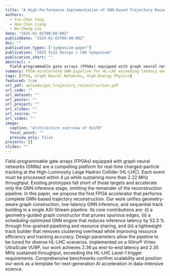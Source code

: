 ```yaml
---
title: "A High-Performance Implementation of GNN-Based Trajectory Reconstruction on FPGA"
authors:
  - Yun-Chen Yang
  - Hao-Chun Liang
  - Bo-Cheng Lai
date: "2025-01-01T00:00:00Z"
publishDate: "2025-01-01T00:00:00Z"
doi: ""
publication_types: ["symposium-paper"]
publication: "2025 VLSI Design / CAD Symposium"
publication_short: ""
abstract: >
  Field-programmable gate arrays (FPGAs) equipped with graph neural networks (GNNs) are a compelling platform for real-time charged-particle tracking at the High-Luminosity Large Hadron Collider (HL-LHC). Each event must be processed within 4 μs while sustaining more than 2.22 MHz throughput. Existing prototypes fall short of these targets and accelerate only the GNN inference stage, omitting the remainder of the reconstruction pipeline. In this paper, we propose the first FPGA accelerator that performs complete GNN-based trajectory reconstruction. Our work unifies geometry-aware graph construction, low-latency GNN inference, and sequential track building in a single AXI-Stream pipeline. Its core contributions are: (i) a geometry-guided graph constructor that prunes spurious edges, (ii) a scheduling-optimized GNN engine that reduces inference latency by 52.3 % through fine-grained pipelining and resource sharing, and (iii) a lightweight track builder that removes clustering overhead while improving resource efficiency and tracking accuracy. Design parameters allow the pipeline to be tuned for diverse HL-LHC scenarios. Implemented on a Xilinx® Virtex UltraScale VU9P, our work achieves 2.36 μs end-to-end latency and 2.35 MHz sustained throughput, exceeding the HL-LHC Level-1 trigger requirements. Comprehensive benchmarks confirm scalability and position our work as a template for next-generation AI acceleration in data-intensive science.
summary: FPGA-accelerated GNN pipeline for HL-LHC exceeding latency and throughput requirements.
tags: [FPGA, Graph Neural Networks, High-Energy Physics]
featured: true
url_pdf: uploads/gnn_trajectory_reconstruction.pdf
url_code: ""
url_dataset: ""
url_poster: ""
url_project: ""
url_slides: ""
url_source: ""
url_video: ""
image:
  caption: "Architecture overview of HiGTR"
  focal_point: ""
  preview_only: false
projects: []
slides: ""
---
```


Field-programmable gate arrays (FPGAs) equipped with graph neural networks (GNNs) are a compelling platform for real-time charged-particle tracking at the High-Luminosity Large Hadron Collider (HL-LHC). Each event must be processed within 4 μs while sustaining more than 2.22 MHz throughput. Existing prototypes fall short of these targets and accelerate only the GNN inference stage, omitting the remainder of the reconstruction pipeline. In this paper, we propose the first FPGA accelerator that performs complete GNN-based trajectory reconstruction. Our work unifies geometry-aware graph construction, low-latency GNN inference, and sequential track building in a single AXI-Stream pipeline. Its core contributions are: (i) a geometry-guided graph constructor that prunes spurious edges, (ii) a scheduling-optimized GNN engine that reduces inference latency by 52.3 % through fine-grained pipelining and resource sharing, and (iii) a lightweight track builder that removes clustering overhead while improving resource efficiency and tracking accuracy. Design parameters allow the pipeline to be tuned for diverse HL-LHC scenarios. Implemented on a Xilinx® Virtex UltraScale VU9P, our work achieves 2.36 μs end-to-end latency and 2.35 MHz sustained throughput, exceeding the HL-LHC Level-1 trigger requirements. Comprehensive benchmarks confirm scalability and position our work as a template for next-generation AI acceleration in data-intensive science.